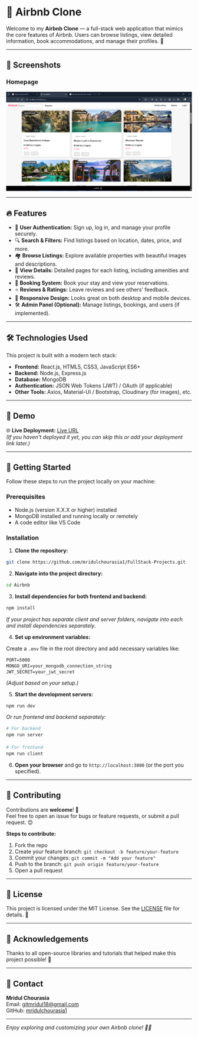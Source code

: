 

# 🏡 Airbnb Clone

Welcome to my **Airbnb Clone** — a full-stack web application that mimics the core features of Airbnb. Users can browse listings, view detailed information, book accommodations, and manage their profiles. 🚀

---

## 📸 Screenshots

### Homepage
![Homepage Screenshot](homepage.png)


---

## 🔥 Features

- 📝 **User Authentication:** Sign up, log in, and manage your profile securely.
- 🔍 **Search & Filters:** Find listings based on location, dates, price, and more.
- 🏘️ **Browse Listings:** Explore available properties with beautiful images and descriptions.
- 📝 **View Details:** Detailed pages for each listing, including amenities and reviews.
- 📅 **Booking System:** Book your stay and view your reservations.
- ⭐ **Reviews & Ratings:** Leave reviews and see others' feedback.
- 📱 **Responsive Design:** Looks great on both desktop and mobile devices.
- 🛠️ **Admin Panel (Optional):** Manage listings, bookings, and users (if implemented).

---

## 🛠️ Technologies Used

This project is built with a modern tech stack:

- **Frontend:** React.js, HTML5, CSS3, JavaScript ES6+
- **Backend:** Node.js, Express.js
- **Database:** MongoDB
- **Authentication:** JSON Web Tokens (JWT) / OAuth (if applicable)
- **Other Tools:** Axios, Material-UI / Bootstrap, Cloudinary (for images), etc.

---

## 🚀 Demo

🌐 **Live Deployment:** [Live URL](https://your-deployment-link.com)  
*(If you haven't deployed it yet, you can skip this or add your deployment link later.)*

---

## 🏁 Getting Started

Follow these steps to run the project locally on your machine:

### Prerequisites

- Node.js (version X.X.X or higher) installed
- MongoDB installed and running locally or remotely
- A code editor like VS Code

### Installation

1. **Clone the repository:**

```bash
git clone https://github.com/mridulchourasia1/FullStack-Projects.git
```

2. **Navigate into the project directory:**

```bash
cd Airbnb
```

3. **Install dependencies for both frontend and backend:**

```bash
npm install
```

*If your project has separate client and server folders, navigate into each and install dependencies separately.*

4. **Set up environment variables:**

Create a `.env` file in the root directory and add necessary variables like:

```env
PORT=5000
MONGO_URI=your_mongodb_connection_string
JWT_SECRET=your_jwt_secret
```

*(Adjust based on your setup.)*

5. **Start the development servers:**

```bash
npm run dev
```

*Or run frontend and backend separately:*

```bash
# For backend
npm run server

# For frontend
npm run client
```

6. **Open your browser** and go to `http://localhost:3000` (or the port you specified).

---

## 🌟 Contributing

Contributions are **welcome**! 🙌  
Feel free to open an issue for bugs or feature requests, or submit a pull request. 😊

**Steps to contribute:**

1. Fork the repo
2. Create your feature branch: `git checkout -b feature/your-feature`
3. Commit your changes: `git commit -m "Add your feature"`
4. Push to the branch: `git push origin feature/your-feature`
5. Open a pull request

---

## 📝 License

This project is licensed under the MIT License. See the [LICENSE](LICENSE) file for details. 📝

---

## 🎉 Acknowledgements

Thanks to all open-source libraries and tutorials that helped make this project possible! 🙏

---

## 📧 Contact

**Mridul Chourasia**  
Email: gitmridul18@gmail.com  
GitHub: [mridulchourasia1](https://github.com/mridulchourasia1)

---

*Enjoy exploring and customizing your own Airbnb clone! 🚀🏡*


